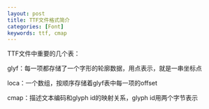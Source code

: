 ```yaml
---
layout: post
title: TTF文件格式简介
categories: [Font]
keywords: ttf, cmap
---
```


TTF文件中重要的几个表：

glyf：每一项都存储了一个字形的轮廓数据，用点表示，就是一串坐标点

loca：一个数组，按顺序存储着glyf表中每一项的offset

cmap：描述文本编码和glyph id的映射关系，glyph id用两个字节表示